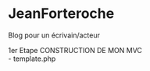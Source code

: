 # JeanForteroche
Blog pour un écrivain/acteur </br>

1er Etape CONSTRUCTION DE MON MVC </br>
    - template.php </br>